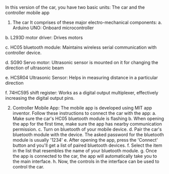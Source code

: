 In this version of the car, you have two basic units: The car and the controller mobile app

1. The car 
It comprises of these major electro-mechanical components: 
a. Arduino UNO:
Onboard microcontroller

b. L293D motor driver:
Drives motors

c. HC05 bluetooth module:
Maintains wireless serial communication with controller device.

d. SG90 Servo motor: 
Ultrasonic sensor is mounted on it for changing the direction of ultrasonic beam

e. HCSR04 Ultrasonic Sensor:
Helps in measuring distance in a particular direction

f. 74HC595 shift register: 
Works as a digital output multiplexer, effectively increasing the digital output pins.


2. Controller Mobile App:
The mobile app is developed using MIT app inventor. Follow these instructions to connect the car with the app: 
a. Make sure the car's HC05 bluetooth module is flashing
b. When opening the app for the first time, make sure the app has nearby communication permission. 
c. Turn on bluetooth of your mobile device. 
d. Pair the car's bluetooth module with the device. The asked password for the bluetooth module is usually '1234'
e. After opening the app, press the 'Connect' button and you'll get a list of paired bluetooth devices. 
f. Select the item in the list that resembles the name of your bluetooth module. 
g. Once the app is connected to the car, the app will automatically take you to the main interface. 
h. Now, the controls in the interface can be used to control the car. 


